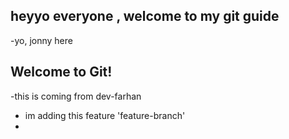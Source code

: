 
## heyyo everyone , welcome to my git guide

-yo, jonny here

## Welcome to Git!
-this is coming from dev-farhan


- im adding this feature 'feature-branch'
- 